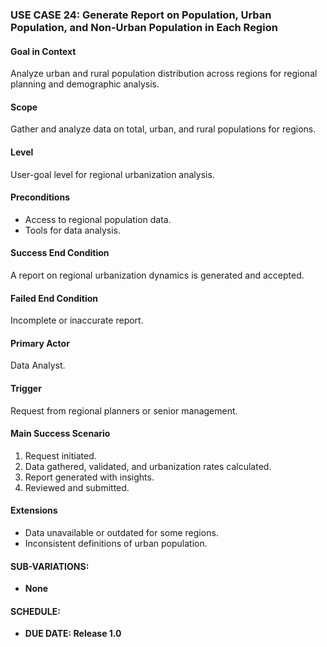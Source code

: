 ### **USE CASE 24: Generate Report on Population, Urban Population, and Non-Urban Population in Each Region**

#### **Goal in Context**
Analyze urban and rural population distribution across regions for regional planning and demographic analysis.

#### **Scope**
Gather and analyze data on total, urban, and rural populations for regions.

#### **Level**
User-goal level for regional urbanization analysis.

#### **Preconditions**
- Access to regional population data.
- Tools for data analysis.

#### **Success End Condition**
A report on regional urbanization dynamics is generated and accepted.

#### **Failed End Condition**
Incomplete or inaccurate report.

#### **Primary Actor**
Data Analyst.

#### **Trigger**
Request from regional planners or senior management.

#### **Main Success Scenario**
1. Request initiated.
2. Data gathered, validated, and urbanization rates calculated.
3. Report generated with insights.
4. Reviewed and submitted.

#### **Extensions**
- Data unavailable or outdated for some regions.
- Inconsistent definitions of urban population.

#### **SUB-VARIATIONS**:
- **None**

#### **SCHEDULE**:
- **DUE DATE: Release 1.0**
